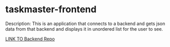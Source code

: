 # taskmaster-frontend
Description: This is an application that connects to a backend and gets json data from that backend and displays it in unordered list for the user to see.

[LINK TO Backend Repo](https://github.com/wosunkwo/taskmaster)

